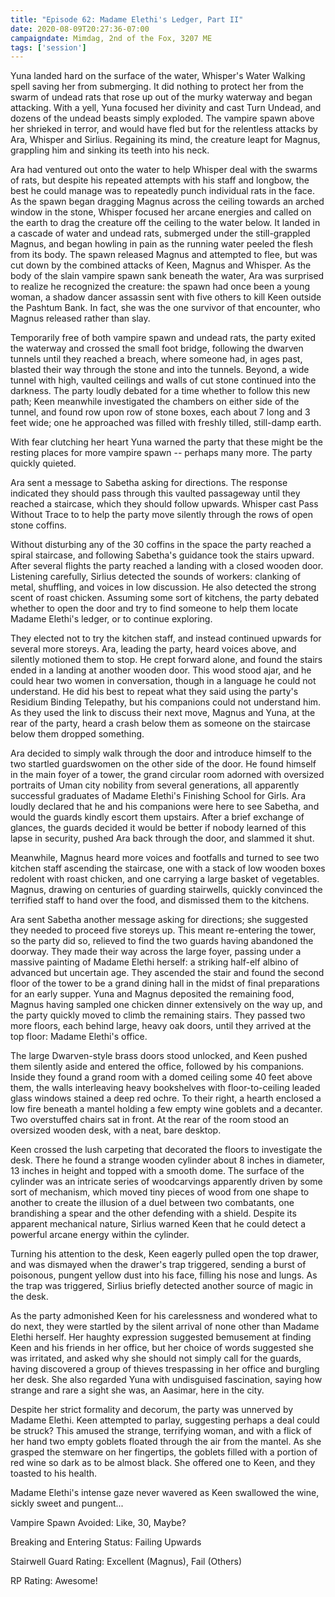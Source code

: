 ```yaml
---
title: "Episode 62: Madame Elethi's Ledger, Part II"
date: 2020-08-09T20:27:36-07:00
campaigndate: Mimdag, 2nd of the Fox, 3207 ME
tags: ['session']
---
```


Yuna landed hard on the surface of the water, Whisper's Water Walking spell saving her from
submerging. It did nothing to protect her from the swarm of undead rats that rose up out of the
murky waterway and began attacking. With a yell, Yuna focused her divinity and cast Turn Undead,
and dozens of the undead beasts simply exploded. The vampire spawn above her shrieked in terror, and
would have fled but for the relentless attacks by Ara, Whisper and Sirlius. Regaining its mind, the
creature leapt for Magnus, grappling him and sinking its teeth into his neck.

Ara had ventured out onto the water to help Whisper deal with the swarms of rats, but despite his
repeated attempts with his staff and longbow, the best he could manage was to repeatedly punch
individual rats in the face. As the spawn began dragging Magnus across the ceiling towards an arched
window in the stone, Whisper focused her arcane energies and called on the earth to drag the
creature off the ceiling to the water below. It landed in a cascade of water and undead rats,
submerged under the still-grappled Magnus, and began howling in pain as the running water peeled the
flesh from its body. The spawn released Magnus and attempted to flee, but was cut down by the
combined attacks of Keen, Magnus and Whisper. As the body of the slain vampire spawn sank beneath
the water, Ara was surprised to realize he recognized the creature: the spawn had once been a young
woman, a shadow dancer assassin sent with five others to kill Keen outside the Pashtum Bank. In
fact, she was the one survivor of that encounter, who Magnus released rather than slay.

Temporarily free of both vampire spawn and undead rats, the party exited the waterway and crossed
the small foot bridge, following the dwarven tunnels until they reached a breach, where someone had,
in ages past, blasted their way through the stone and into the tunnels. Beyond, a wide tunnel with
high, vaulted ceilings and walls of cut stone continued into the darkness. The party loudly debated
for a time whether to follow this new path; Keen meanwhile investigated the chambers on either side
of the tunnel, and found row upon row of stone boxes, each about 7 long and 3 feet wide; one he
approached was filled with freshly tilled, still-damp earth. 

With fear clutching her heart Yuna warned the party that these might be the resting places for more
vampire spawn -- perhaps many more. The party quickly quieted.

Ara sent a message to Sabetha asking for directions. The response indicated they should pass through
this vaulted passageway until they reached a staircase, which they should follow upwards. Whisper
cast Pass Without Trace to to help the party move silently through the rows of open stone coffins.

Without disturbing any of the 30 coffins in the space the party reached a spiral staircase, and
following Sabetha's guidance took the stairs upward. After several flights the party reached a
landing with a closed wooden door. Listening carefully, Sirlius detected the sounds of workers:
clanking of metal, shuffling, and voices in low discussion. He also detected the strong scent of
roast chicken. Assuming some sort of kitchens, the party debated whether to open the door and try to
find someone to help them locate Madame Elethi's ledger, or to continue exploring.

They elected not to try the kitchen staff, and instead continued upwards for several more storeys.
Ara, leading the party, heard voices above, and silently motioned them to stop. He crept forward
alone, and found the stairs ended in a landing at another wooden door. This wood stood ajar, and he
could hear two women in conversation, though in a language he could not understand. He did his best
to repeat what they said using the party's Residium Binding Telepathy, but his companions could not
understand him. As they used the link to discuss their next move, Magnus and Yuna, at the rear of
the party, heard a crash below them as someone on the staircase below them dropped something.

Ara decided to simply walk through the door and introduce himself to the two startled guardswomen on
the other side of the door. He found himself in the main foyer of a tower, the grand circular room
adorned with oversized portraits of Uman city nobility from several generations, all apparently
successful graduates of Madame Elethi's Finishing School for Girls. Ara loudly declared that he and
his companions were here to see Sabetha, and would the guards kindly escort them upstairs. After a
brief exchange of glances, the guards decided it would be better if nobody learned of this lapse in
security, pushed Ara back through the door, and slammed it shut.

Meanwhile, Magnus heard more voices and footfalls and turned to see two kitchen staff ascending the
staircase, one with a stack of low wooden boxes redolent with roast chicken, and one carrying a
large basket of vegetables. Magnus, drawing on centuries of guarding stairwells, quickly convinced
the terrified staff to hand over the food, and dismissed them to the kitchens.

Ara sent Sabetha another message asking for directions; she suggested they needed to proceed five
storeys up. This meant re-entering the tower, so the party did so, relieved to find the two guards
having abandoned the doorway. They made their way across the large foyer, passing under a massive
painting of Madame Elethi herself: a striking half-elf albino of advanced but uncertain age. They
ascended the stair and found the second floor of the tower to be a grand dining hall in the midst of
final preparations for an early supper. Yuna and Magnus deposited the remaining food, Magnus having 
sampled one chicken dinner extensively on the way up, and the party quickly moved to climb the
remaining stairs. They passed two more floors, each behind large, heavy oak doors, until they
arrived at the top floor: Madame Elethi's office.

The large Dwarven-style brass doors stood unlocked, and Keen pushed them silently aside and entered
the office, followed by his companions. Inside they found a grand room with a domed ceiling some 40
feet above them, the walls interleaving heavy bookshelves with floor-to-ceiling leaded glass windows
stained a deep red ochre. To their right, a hearth enclosed a low fire beneath a mantel holding a
few empty wine goblets and a decanter. Two overstuffed chairs sat in front. At the rear of the room
stood an oversized wooden desk, with a neat, bare desktop.

Keen crossed the lush carpeting that decorated the floors to investigate the desk. There he found a
strange wooden cylinder about 8 inches in diameter, 13 inches in height and topped with a smooth
dome. The surface of the cylinder was an intricate series of woodcarvings apparently driven by some
sort of mechanism, which moved tiny pieces of wood from one shape to another to create the illusion
of a duel between two combatants, one brandishing a spear and the other defending with a shield.
Despite its apparent mechanical nature, Sirlius warned Keen that he could detect a powerful arcane
energy within the cylinder.

Turning his attention to the desk, Keen eagerly pulled open the top drawer, and was dismayed when
the drawer's trap triggered, sending a burst of poisonous, pungent yellow dust into his face,
filling his nose and lungs. As the trap was triggered, Sirlius briefly detected another source of
magic in the desk.

As the party admonished Keen for his carelessness and wondered what to do next, they were startled
by the silent arrival of none other than Madame Elethi herself. Her haughty expression suggested
bemusement at finding Keen and his friends in her office, but her choice of words suggested she was
irritated, and asked why she should not simply call for the guards, having discovered a group of
thieves trespassing in her office and burgling her desk. She also regarded Yuna with undisguised
fascination, saying how strange and rare a sight she was, an Aasimar, here in the city.

Despite her strict formality and decorum, the party was unnerved by Madame Elethi. Keen attempted to
parlay, suggesting perhaps a deal could be struck? This amused the strange, terrifying woman, and
with a flick of her hand two empty goblets floated through the air from the mantel. As she grasped
the stemware on her fingertips, the goblets filled with a portion of red wine so dark as to be
almost black. She offered one to Keen, and they toasted to his health.

Madame Elethi's intense gaze never wavered as Keen swallowed the wine, sickly sweet and pungent...


Vampire Spawn Avoided: Like, 30, Maybe?

Breaking and Entering Status: Failing Upwards

Stairwell Guard Rating: Excellent (Magnus), Fail (Others)

RP Rating: Awesome!
